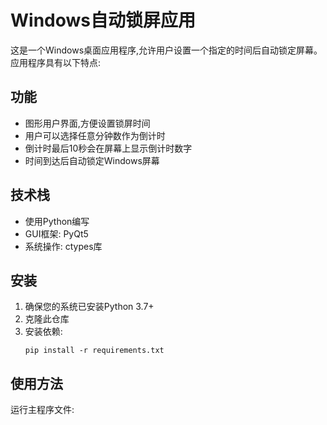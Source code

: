 # Windows自动锁屏应用

这是一个Windows桌面应用程序,允许用户设置一个指定的时间后自动锁定屏幕。应用程序具有以下特点:

## 功能

- 图形用户界面,方便设置锁屏时间
- 用户可以选择任意分钟数作为倒计时
- 倒计时最后10秒会在屏幕上显示倒计时数字
- 时间到达后自动锁定Windows屏幕

## 技术栈

- 使用Python编写
- GUI框架: PyQt5
- 系统操作: ctypes库

## 安装

1. 确保您的系统已安装Python 3.7+
2. 克隆此仓库
3. 安装依赖:
   ```
   pip install -r requirements.txt
   ```

## 使用方法

运行主程序文件: